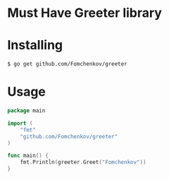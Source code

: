 # Must Have Greeter library

# Installing

`$ go get github.com/Fomchenkov/greeter`

# Usage

```go
package main 

import (
	"fmt"
	"github.com/Fomchenkov/greeter"
)

func main() {
	fmt.Println(greeter.Greet("Fomchenkov"))
}

```
